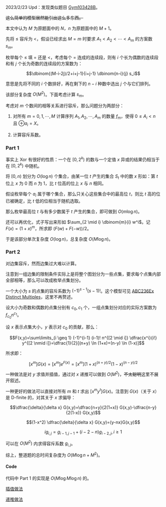 2023/2/23 Upd：发现类似题目 [Gym103428B](https://codeforces.com/gym/103428/problem/B)。

~~这么简单的模型居然能引出这么多东西。~~

本文中认为 $M$ 为原题面中的 $N$，$n$ 为原题面中的 $M+1$。

先将 $\leq$ 容斥为 $<$，假设已经求出 $M=m$ 时要求 $A_1 < A_2 < \cdots < A_m$ 的方案数 $s_m$。

枚举每个 $\leq$ 填 $=$ 还是 $<$，考虑每个 $=$ 连成的连续段，则有 $i$ 个长为偶数的连续段和有 $j$ 个长为奇数的连续段的方案数为：

$$\dbinom{(M-i-2j)/2+i+j-1}{i+j-1} \dbinom{n-i}{j} s_i$$

意思是先将不同的 $i$ 个数排好，再在剩下的 $n-i$ 种数中选出 $j$ 个与它们排列。

该部分复杂度 $O(M^2)$。下面考虑计算 $s_m$。

考虑对 $m$ 个数间的相等关系进行容斥，那么问题分为两部分：

1. 对所有 $m=0,1,\cdots,M$ 计算序列 $A_1,A_2,\cdots,A_{m}$ 的数量 $f_m$，使得 $0 \leq A_i < n$ 且 $\oplus a_i=X$。

2. 计算容斥系数。

### Part 1

事实上 Xor 有很好的性质：一个在 $[0,2^k)$ 的数与一个定值 $x$ 异或的结果仍相当于在 $[0,2^k)$ 中随机。

将 $[0,n)$ 划分为 $O(\log n)$ 个集合，由某一位 $t$ 产生的集合 $S_t$ 中的数 $x$ 形如：第 $t$ 位上 $x$ 为 $0$ 而 $n$ 为 $1$，比 $t$ 位高的位上 $x$ 与 $n$ 相同。

假设枚举每个 $a_i$ 属于哪个集合，那么只关心这些集合中的最高位 $t$，则比 $t$ 高的位已被确定，比 $t$ 低的位相当于随机选取。

那么枚举最高位 $t$ 与有多少数属于 $t$ 产生的集合，即可做到 $O(m \log n)$。

还可以再优化，式子写出来形如 $\sum_{2 \mid i} \dbinom{m}{i} w^i$。记 $F(x)=(1+x)^m$，所求即 $(F(w)+F(-w))/2$。

于是该部分单次复杂度 $O(\log n)$，总复杂度 $O(M \log n)$。

### Part 2

对边集容斥，然而边集过大难以计算。

注意到一组边集的限制条件实际上是将整个图划分为一些点集，要求每个点集内部全部相等，那么可以改成枚举点集划分。

一个大小为 $s$ 的点集的容斥系数为 $(-1)^{s-1} (s-1)!$。这个模型可见 [ABC236Ex Distinct Multiples](https://atcoder.jp/contests/abc236/tasks/abc236_h)，这里不再赘述。

设大小为奇数和偶数的点集分别有 $c_0,c_1$ 个，一组点集划分对应的实际方案数为 $f_{c_0} n^{c_1}$。

设 $x$ 表示点集大小，$y$ 表示对 $c_0$ 的贡献，那么：

$$F(x,y)=\sum\limits_{i \geq 1} (-1)^{i-1} (i-1)! n^{[2 \mid i]} \dfrac{x^i}{i!} y^{[2 \nmid i]}=\dfrac{1}{2}[(n+y) \ln (1+x)+(n-y) \ln (1-x)]$$

所求即：

$$[x^m] G(x)=[x^m] e^{F(x)}=[x^m] (1+x)^{(n+y)/2} (1-x)^{(n-y)/2}$$

一种做法是对 $y$ 求值并插值，通过对 $x$ 递推可以做到 $O(M^2)$，~~不太聪明~~这里不展开叙述。

一种更好的做法可以直接对所有 $m$ 和 $t$ 求出 $[x^m y^t]G(x)$。注意到 $G(x)$（关于 $x$）是 D-finite 的，对其关于 $x$ 求偏导：

$$\dfrac{\delta}{\delta x} G(x,y)=\dfrac{n+y}{2(1+x)} G(x,y)-\dfrac{n-y}{2(1-x)} G(x,y)$$

$$(1-x^2) \dfrac{\delta}{\delta x} G(x,y)=(y-nx)G(x,y)$$

$$ig_{i,j}=g_{i-1,j-1}+(i-2-n)g_{i-2,j},i \geq 1$$

可以在 $O(M^2)$ 内求得容斥系数 $g_{i,j}$。

综上，整道题的总时间复杂度为 $O(M \log n+M^2)$。

#### Code

代码中 Part 1 的实现是 $O(M \log M \log n)$ 的。

[插值做法](https://atcoder.jp/contests/abc288/submissions/38866249)

[递推做法](https://atcoder.jp/contests/abc288/submissions/38869896)
